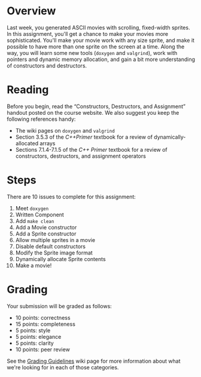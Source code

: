 # Overview
Last week, you generated ASCII movies with scrolling, fixed-width sprites. In this assignment, you'll get a chance to make your movies more sophisticated. You'll make your movie work with any size sprite, and make it possible to have more than one sprite on the screen at a time. Along the way, you will learn some new tools (`doxygen` and `valgrind`), work with pointers and dynamic memory allocation, and gain a bit more understanding of constructors and destructors.


# Reading
Before you begin, read the “Constructors, Destructors, and Assignment” handout posted on the course website. We also suggest you keep the following references handy:
* The wiki pages on `doxygen` and `valgrind`
* Section 3.5.3 of the *C++Primer* textbook for a review of dynamically-allocated arrays
* Sections 7.1.4-7.1.5 of the *C++ Primer* textbook for a review of constructors, destructors, and assignment operators

# Steps
There are 10 issues to complete for this assignment:

1. Meet `doxygen`
1. Written Component
1. Add `make clean`
1. Add a Movie constructor
1. Add a Sprite constructor
1. Allow multiple sprites in a movie
1. Disable default constructors
1. Modify the Sprite image format
1. Dynamically allocate Sprite contents
1. Make a movie!

# Grading
Your submission will be graded as follows: 
* 10 points: correctness
* 15 points: completeness
* 5 points: style 
* 5 points: elegance
* 5 points: clarity 
* 10 points: peer review

See the [Grading Guidelines](https://github.com/hmc-cs70-fall2015/Admin/wiki/Grading-Guidelines) wiki page for more information about what we're looking for in each of those categories. 
